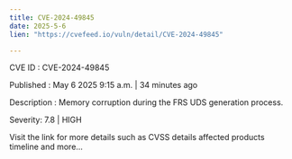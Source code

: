 ```yaml
---
title: CVE-2024-49845
date: 2025-5-6
lien: "https://cvefeed.io/vuln/detail/CVE-2024-49845"

---
```


CVE ID : CVE-2024-49845

Published :  May 6
2025
9:15 a.m. | 34 minutes ago

Description : Memory corruption during the FRS UDS generation process.

Severity: 7.8 | HIGH

Visit the link for more details
such as CVSS details
affected products
timeline
and more...
